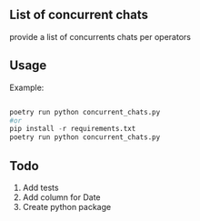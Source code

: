 ## List of concurrent chats
provide a list of concurrents chats per operators

## Usage

Example:

```python

poetry run python concurrent_chats.py
#or
pip install -r requirements.txt
poetry run python concurrent_chats.py

```

## Todo

1.  Add tests
2.  Add column for Date
3.  Create python package
